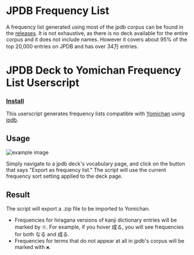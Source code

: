 # JPDB Frequency List

A frequency list generated using most of the jpdb corpus can be found in the [releases](https://github.com/MarvNC/jpdb-freq-list/releases). It is not exhaustive, as there is no deck available for the entire corpus and it does not include names. However it covers about 95% of the top 20,000 entries on JPDB and has over 34万 entries.

# JPDB Deck to Yomichan Frequency List Userscript

### [Install](https://github.com/MarvNC/jpdb-freq-list/raw/master/jpdb-freq-list.user.js)

This userscript generates frequency lists compatible with [Yomichan](https://foosoft.net/projects/yomichan/) using [jpdb](https://jpdb.io).

## Usage

![example image](./images/chrome_Deck_contents_–_jpdb_-_httpsjpdb.io_-_Google_C_2022-03-09_16-24-16.png)

Simply navigate to a jpdb deck's vocabulary page, and click on the button that says "Export as frequency list." The script will use the current frequency sort setting applied to the deck page.

## Result

The script will export a .zip file to be imported to Yomichan.

- Frequencies for hiragana versions of kanji dictionary entries will be marked by `㋕`. For example, if you hover 成る, you will see frequencies for both なる and 成る.
- Frequencies for terms that do not appear at all in jpdb's corpus will be marked with `❌`.
